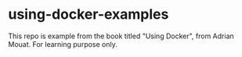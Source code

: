 # using-docker-examples
This repo is example from the book  titled "Using Docker", from Adrian Mouat. For learning purpose only. 
